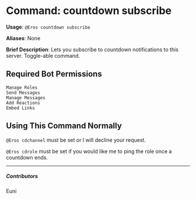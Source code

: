 # Command: countdown subscribe


**Usage**: `@Eros countdown subscribe `

**Aliases**: None

**Brief Description**: Lets you subscribe to countdown notifications to this server. Toggle-able command.



## Required Bot Permissions

```
Manage Roles
Send Messages
Manage Messages
Add Reactions
Embed Links
```

## Using This Command Normally


`@Eros cdchannel` must be set or I will decline your request.

`@Eros cdrole` must be set if you would like me to ping the role once a countdown ends.


---

##### Contributors


Euni
